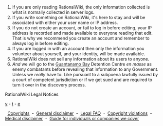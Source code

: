1. If you are only reading RationalWiki, the only information collected is what is normally collected in server logs.
2. If you write something on RationalWiki, it's here to stay and will be associated with either your user name or IP address.
3. If you do not create an account, or fail to log in before editing, your IP address is recorded and made available to everyone reading that edit. That is why we recommend you create an account and remember to always log in before editing.
4. If you are logged in with an account then only the information you volunteer about yourself, and your identity, will be made available.
5. RationalWiki does not sell any information about its users to anyone.
6. _And_ we will go to the [Guantanamo Bay](https://rationalwiki.org/wiki/Guantanamo_Bay "Guantanamo Bay") Detention Centre _en masse_ as enemy combatants before revealing that information to any Government. Unless we _really_ have to. Like pursuant to a subpoena lawfully issued by a court of competent jurisdiction or if we get sued and are required to turn it over in the discovery process.

RationalWiki Legal Notices

[v](https://rationalwiki.org/wiki/Template:Legalnote "Template:Legalnote") - [t](https://rationalwiki.org/wiki/Template_talk:Legalnote "Template talk:Legalnote") - [e](https://rationalwiki.org/w/index.php?title=Template:Legalnote&action=edit)

  [Copyrights](https://rationalwiki.org/wiki/RationalWiki:Copyrights "RationalWiki:Copyrights")  -  [General disclaimer](https://rationalwiki.org/wiki/RationalWiki:General_disclaimer "RationalWiki:General disclaimer")  -  [Legal FAQ](https://rationalwiki.org/wiki/RationalWiki:Legal_FAQ "RationalWiki:Legal FAQ")  -  [Copyright violations](https://rationalwiki.org/wiki/RationalWiki:Copyright_violations "RationalWiki:Copyright violations")  -  [Medical disclaimer](https://rationalwiki.org/wiki/RationalWiki:Medical_disclaimer "RationalWiki:Medical disclaimer")  -  [Guide for individuals or companies we cover](https://rationalwiki.org/wiki/RationalWiki:Guide_for_individuals_or_companies_we_cover "RationalWiki:Guide for individuals or companies we cover")